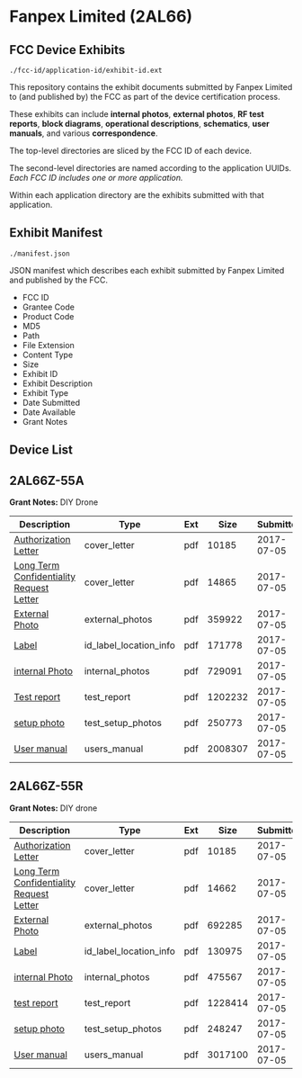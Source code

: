 # Fanpex Limited (2AL66)
## FCC Device Exhibits

```
./fcc-id/application-id/exhibit-id.ext
```

This repository contains the exhibit documents submitted by Fanpex Limited to (and published by) the FCC as part of the device certification process.

These exhibits can include **internal photos**, **external photos**, **RF test reports**, **block diagrams**, **operational descriptions**, **schematics**, **user manuals**, and various **correspondence**.

The top-level directories are sliced by the FCC ID of each device.

The second-level directories are named according to the application UUIDs. *Each FCC ID includes one or more application.*

Within each application directory are the exhibits submitted with that application. 

## Exhibit Manifest

```
./manifest.json
```

JSON manifest which describes each exhibit submitted by Fanpex Limited and published by the FCC.

- FCC ID
- Grantee Code
- Product Code
- MD5
- Path
- File Extension
- Content Type
- Size
- Exhibit ID
- Exhibit Description
- Exhibit Type
- Date Submitted
- Date Available
- Grant Notes

## Device List
## 2AL66Z-55A
**Grant Notes:** DIY Drone

| Description | Type | Ext | Size | Submitted | Available |
| ----------- | ---- | --- | ---- | --------- | --------- |
| [Authorization Letter](2AL66Z-55A/3e882dd7d152b9a86a61761b39d7dc7a/3450746.pdf) | cover_letter | pdf | 10185 | 2017-07-05 | 2017-07-05 |
| [Long Term Confidentiality Request Letter](2AL66Z-55A/3e882dd7d152b9a86a61761b39d7dc7a/3450749.pdf) | cover_letter | pdf | 14865 | 2017-07-05 | 2017-07-05 |
| [External Photo](2AL66Z-55A/3e882dd7d152b9a86a61761b39d7dc7a/3450763.pdf) | external_photos | pdf | 359922 | 2017-07-05 | 2017-07-05 |
| [Label](2AL66Z-55A/3e882dd7d152b9a86a61761b39d7dc7a/3450748.pdf) | id_label_location_info | pdf | 171778 | 2017-07-05 | 2017-07-05 |
| [internal Photo](2AL66Z-55A/3e882dd7d152b9a86a61761b39d7dc7a/3450766.pdf) | internal_photos | pdf | 729091 | 2017-07-05 | 2017-07-05 |
| [Test report](2AL66Z-55A/3e882dd7d152b9a86a61761b39d7dc7a/3450764.pdf) | test_report | pdf | 1202232 | 2017-07-05 | 2017-07-05 |
| [setup photo](2AL66Z-55A/3e882dd7d152b9a86a61761b39d7dc7a/3450761.pdf) | test_setup_photos | pdf | 250773 | 2017-07-05 | 2017-07-05 |
| [User manual](2AL66Z-55A/3e882dd7d152b9a86a61761b39d7dc7a/3450755.pdf) | users_manual | pdf | 2008307 | 2017-07-05 | 2017-07-05 |
## 2AL66Z-55R
**Grant Notes:** DIY drone

| Description | Type | Ext | Size | Submitted | Available |
| ----------- | ---- | --- | ---- | --------- | --------- |
| [Authorization Letter](2AL66Z-55R/e13602f19d30a21a18768e23c74b1b6a/3450735.pdf) | cover_letter | pdf | 10185 | 2017-07-05 | 2017-07-05 |
| [Long Term Confidentiality Request Letter](2AL66Z-55R/e13602f19d30a21a18768e23c74b1b6a/3450738.pdf) | cover_letter | pdf | 14662 | 2017-07-05 | 2017-07-05 |
| [External Photo](2AL66Z-55R/e13602f19d30a21a18768e23c74b1b6a/3450743.pdf) | external_photos | pdf | 692285 | 2017-07-05 | 2017-07-05 |
| [Label](2AL66Z-55R/e13602f19d30a21a18768e23c74b1b6a/3450737.pdf) | id_label_location_info | pdf | 130975 | 2017-07-05 | 2017-07-05 |
| [internal Photo](2AL66Z-55R/e13602f19d30a21a18768e23c74b1b6a/3450745.pdf) | internal_photos | pdf | 475567 | 2017-07-05 | 2017-07-05 |
| [test report](2AL66Z-55R/e13602f19d30a21a18768e23c74b1b6a/3450744.pdf) | test_report | pdf | 1228414 | 2017-07-05 | 2017-07-05 |
| [setup photo](2AL66Z-55R/e13602f19d30a21a18768e23c74b1b6a/3450742.pdf) | test_setup_photos | pdf | 248247 | 2017-07-05 | 2017-07-05 |
| [User manual](2AL66Z-55R/e13602f19d30a21a18768e23c74b1b6a/3450741.pdf) | users_manual | pdf | 3017100 | 2017-07-05 | 2017-07-05 |
